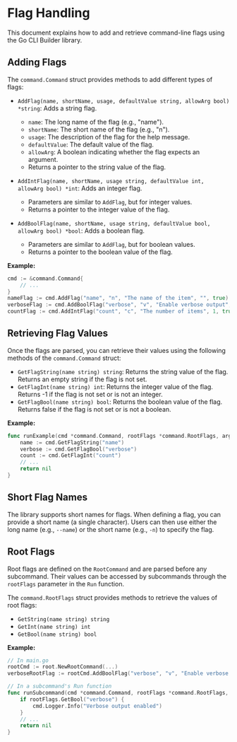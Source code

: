 # Flag Handling

This document explains how to add and retrieve command-line flags using the 
Go CLI Builder library.

## Adding Flags

The `command.Command` struct provides methods to add different types of flags:

- `AddFlag(name, shortName, usage, defaultValue string, allowArg bool) *string`: Adds a string flag.
    - `name`: The long name of the flag (e.g., "name").
    - `shortName`: The short name of the flag (e.g., "n").
    - `usage`: The description of the flag for the help message.
    - `defaultValue`: The default value of the flag.
    - `allowArg`: A boolean indicating whether the flag expects an argument.
    - Returns a pointer to the string value of the flag.

- `AddIntFlag(name, shortName, usage string, defaultValue int, allowArg bool) *int`: Adds an integer flag.
    - Parameters are similar to `AddFlag`, but for integer values.
    - Returns a pointer to the integer value of the flag.

- `AddBoolFlag(name, shortName, usage string, defaultValue bool, allowArg bool) *bool`: Adds a boolean flag.
    - Parameters are similar to `AddFlag`, but for boolean values.
    - Returns a pointer to the boolean value of the flag.

**Example:**

```go
cmd := &command.Command{
    // ...
}
nameFlag := cmd.AddFlag("name", "n", "The name of the item", "", true)
verboseFlag := cmd.AddBoolFlag("verbose", "v", "Enable verbose output", false, false)
countFlag := cmd.AddIntFlag("count", "c", "The number of items", 1, true)
```

## Retrieving Flag Values

Once the flags are parsed, you can retrieve their values using the following 
methods of the `command.Command` struct:

- `GetFlagString(name string) string`: Returns the string value of the flag. Returns an empty string if the flag is not set.
- `GetFlagInt(name string) int`: Returns the integer value of the flag. Returns -1 if the flag is not set or is not an integer.
- `GetFlagBool(name string) bool`: Returns the boolean value of the flag. Returns false if the flag is not set or is not a boolean.

**Example:**

```go
func runExample(cmd *command.Command, rootFlags *command.RootFlags, args []string) error {
	name := cmd.GetFlagString("name")
	verbose := cmd.GetFlagBool("verbose")
	count := cmd.GetFlagInt("count")
	// ...
	return nil
}
```

## Short Flag Names

The library supports short names for flags. When defining a flag, you can 
provide a short name (a single character). Users can then use either the long 
name (e.g., `--name`) or the short name (e.g., `-n`) to specify the flag.

## Root Flags

Root flags are defined on the `RootCommand` and are parsed before any 
subcommand. Their values can be accessed by subcommands through the 
`rootFlags` parameter in the `Run` function.

The `command.RootFlags` struct provides methods to retrieve the values of 
root flags:

- `GetString(name string) string`
- `GetInt(name string) int`
- `GetBool(name string) bool`

**Example:**

```go
// In main.go
rootCmd := root.NewRootCommand(...)
verboseRootFlag := rootCmd.AddBoolFlag("verbose", "v", "Enable verbose output", false, false)

// In a subcommand's Run function
func runSubcommand(cmd *command.Command, rootFlags *command.RootFlags, args []string) error {
	if rootFlags.GetBool("verbose") {
		cmd.Logger.Info("Verbose output enabled")
	}
	// ...
	return nil
}
```